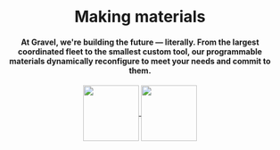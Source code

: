<br><br><br><br><br><br><br><br><br>
<center><b><h1>Making materials
  <span style="background: linear-gradient(to right, #8117EB, #38B6FF, #FF66C4); -webkit-text-fill-color: transparent; -webkit-background-clip: text;"
     class="txt-rotate"
     data-period="2000"
     data-rotate='[ "intelligent", "reconfigurable", "autonomous", "responsive", "digital", "work for you" ]'>
  </span>
</h1></b></center>
<div class="spacer"></div>
<center><h4>At Gravel, we're building the future — literally. From the largest coordinated fleet to the smallest custom tool, our programmable materials dynamically reconfigure to meet your needs and commit to them.</h4></center>
<div class="spacer"></div>
<center>
  <a href="https://tally.so/r/3XLo1d" target="_blank" rel="noopener noreferrer">
    <img src="https://user-images.githubusercontent.com/126240516/221166843-9c5dca21-7bfd-4a90-841a-bc81f20f6893.png" height="100" align="center">
  </a>
  <a href="https://time.is" target="_blank" rel="noopener noreferrer">
     <img src="https://user-images.githubusercontent.com/126240516/221331912-654a7405-0a56-4b05-aa43-c7d012adaab1.png" height="100" align="center">
  </a>
</center>
